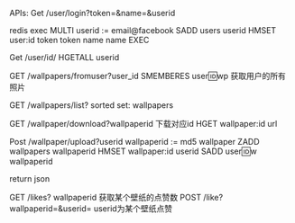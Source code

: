 APIs:
Get /user/login?token=&name=&userid

redis exec
MULTI
userid := email@facebook
SADD users userid
HMSET user:id token token name name
EXEC

Get /user/id/
HGETALL userid

GET /wallpapers/fromuser?user_id
SMEMBERES user:id:wp
获取用户的所有照片

GET /wallpapers/list?
sorted set: wallpapers

GET /wallpaper/download?wallpaperid
下载对应id
HGET wallpaper:id url

Post /wallpaper/upload?userid
wallpaperid := md5 wallpaper
ZADD wallpapers wallpaperid
HMSET wallpaper:id userid
SADD user:id:w wallpaperid

return json 

GET /likes? wallpaperid 
获取某个壁纸的点赞数
POST /like?wallpaperid=&userid=
userid为某个壁纸点赞


